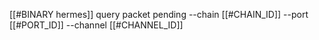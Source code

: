 [[#BINARY hermes]] query packet pending --chain [[#CHAIN_ID]] --port [[#PORT_ID]] --channel [[#CHANNEL_ID]]